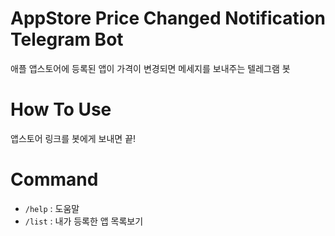 # AppStore Price Changed Notification Telegram Bot

애플 앱스토어에 등록된 앱이 가격이 변경되면 메세지를 보내주는 텔레그램 봇

# How To Use

앱스토어 링크를 봇에게 보내면 끝!

# Command

- `/help` : 도움말
- `/list` : 내가 등록한 앱 목록보기
